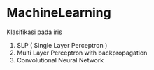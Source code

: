 # MachineLearning
Klasifikasi pada iris
1. SLP ( Single Layer Perceptron )
2. Multi Layer Perceptron with backpropagation 
3. Convolutional Neural Network
